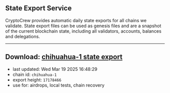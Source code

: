 ## State Export Service
CryptoCrew provides automatic daily state exports for all chains we validate. State export files can be used as genesis files and are a snapshot of the current blockchain state, including all validators, accounts, balances and delegations.

---
**Download: [chihuahua-1 state export](https://dl-eu2.ccvalidators.com/SERVICE/chihuahua/chihuahua-1_export_17178466.json)**
---

- last updated: Wed Mar 19 2025 16:48:29
- chain id: `chihuahua-1`
- export height: `17178466`
- use for: airdrops, local tests, chain recovery
